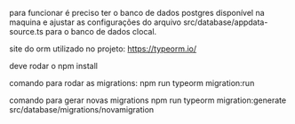 para funcionar é preciso ter o banco de dados postgres disponível na maquina e ajustar as configurações do arquivo src/database/appdata-source.ts para o banco de dados clocal.

site do orm utilizado no projeto: https://typeorm.io/

deve rodar o npm install

comando para rodar as migrations:
npm run typeorm migration:run

comando para gerar novas migrations
npm run typeorm migration:generate src/database/migrations/novamigration
